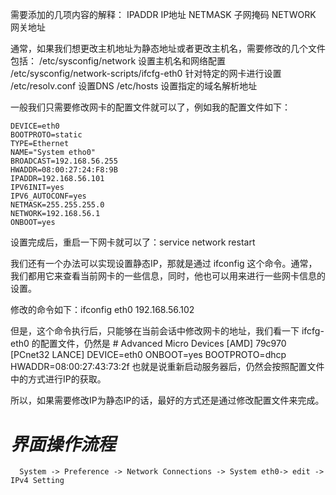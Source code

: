 需要添加的几项内容的解释：
IPADDR    IP地址
NETMASK    子网掩码
NETWORK    网关地址

通常，如果我们想更改主机地址为静态地址或者更改主机名，需要修改的几个文件包括：
    /etc/sysconfig/network		设置主机名和网络配置
    /etc/sysconfig/network-scripts/ifcfg-eth0    针对特定的网卡进行设置
    /etc/resolv.conf    设置DNS
    /etc/hosts            设置指定的域名解析地址
    
一般我们只需要修改网卡的配置文件就可以了，例如我的配置文件如下：

    DEVICE=eth0
    BOOTPROTO=static
    TYPE=Ethernet
    NAME="System etho0"
    BROADCAST=192.168.56.255
    HWADDR=08:00:27:24:F8:9B
    IPADDR=192.168.56.101
    IPV6INIT=yes
    IPV6_AUTOCONF=yes
    NETMASK=255.255.255.0
    NETWORK=192.168.56.1
    ONBOOT=yes
    
设置完成后，重启一下网卡就可以了：service network restart

我们还有一个办法可以实现设置静态IP，那就是通过 ifconfig 这个命令。通常，我们都用它来查看当前网卡的一些信息，同时，他也可以用来进行一些网卡信息的设置。

修改的命令如下：ifconfig eth0 192.168.56.102

但是，这个命令执行后，只能够在当前会话中修改网卡的地址，我们看一下 ifcfg-eth0 的配置文件，仍然是
    # Advanced Micro Devices [AMD] 79c970 [PCnet32 LANCE]
    DEVICE=eth0
    ONBOOT=yes
    BOOTPROTO=dhcp
    HWADDR=08:00:27:43:73:2f
也就是说重新启动服务器后，仍然会按照配置文件中的方式进行IP的获取。

所以，如果需要修改IP为静态IP的话，最好的方式还是通过修改配置文件来完成。

*界面操作流程*
===========================
      System -> Preference -> Network Connections -> System eth0-> edit -> IPv4 Setting 
